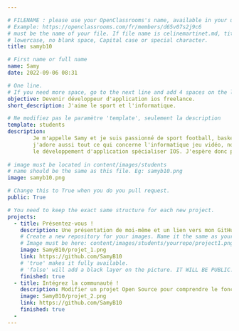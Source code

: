 ```yaml
---

# FILENAME : please use your OpenClassrooms's name, available in your url.
# Example: https://openclassrooms.com/fr/members/d65v07s2j9c6
# must be the name of your file. If file name is celinemartinet.md, title is celinemartinet.
# lowercase, no blank space, Capital case or special character.
title: samyb10

# First name or full name
name: Samy
date: 2022-09-06 08:31

# One line.
# If you need more space, go to the next line and add 4 spaces on the left, as in 'description'.
objective: Devenir développeur d'application ios freelance.
short_description: J'aime le sport et l'informatique.

# Ne modifiez pas le paramètre 'template', seulement la description
template: students
description:
        Je m'appelle Samy et je suis passionné de sport football, basket, tennis, boxe,
        j'adore aussi tout ce qui concerne l'informatique jeu vidéo, nouvelle technologie et en particularité,
        le développement d'application spécialiser IOS. J'espère donc pouvoir en faire mon métier.
        
# image must be located in content/images/students
# name should be the same as this file. Eg: samyb10.png
image: samyb10.png

# Change this to True when you do you pull request.
public: True

# You need to keep the exact same structure for each new project.
projects:
  - title: Présentez-vous !
    description: Une présentation de moi-même et un lien vers mon GitHub
    # Create a new repository for your images. Name it the same as your nickname and profile picture.
    # Image must be here: content/images/students/yourrepo/project1.png
    image: SamyB10/projet_1.png
    link: https://github.com/SamyB10
    # 'true' makes it fully available.
    # 'false' will add a black layer on the picture. IT WILL BE PUBLIC!
    finished: true
  - title: Intégrez la communauté !
    description: Modifier un projet Open Source pour comprendre le fonctionnement de Git, de Github et des pull requests.
    image: SamyB10/projet_2.png
    link: https://github.com/SamyB10
    finished: true
  -
---
```

